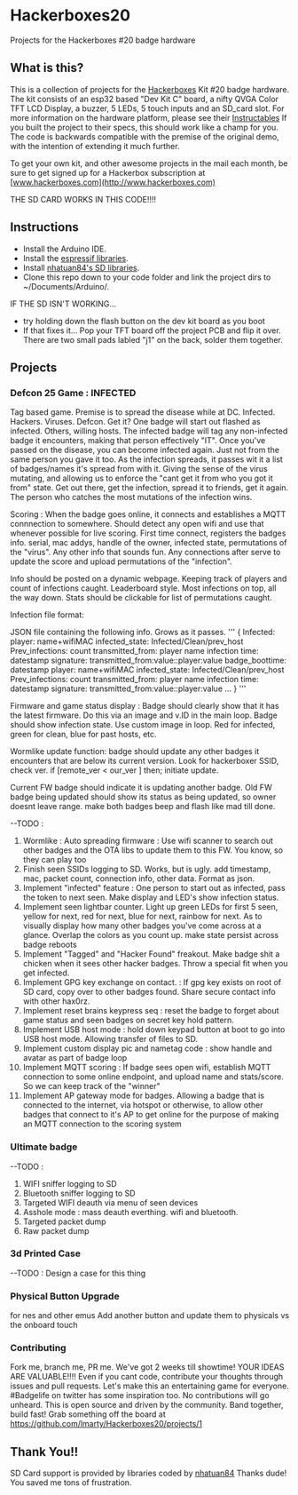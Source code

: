 # Hackerboxes20
Projects for the Hackerboxes #20 badge hardware

## What is this?
This is a collection of projects for the [Hackerboxes](http://hackerboxes.com) Kit \#20 badge hardware.  The kit consists of an esp32 based "Dev Kit C" board, a nifty QVGA Color TFT LCD Display, a buzzer, 5 LEDs, 5 touch inputs and an SD_card slot.  For more information on the hardware platform, please see their [Instructables](https://www.instructables.com/id/HackerBoxes-0020-Summer-Camp/)  If you built the project to their specs, this should work like a champ for you. The code is backwards compatible with the premise of the original demo, with the intention of extending it much further.

To get your own kit, and other awesome projects in the mail each month, be sure to get signed up for a Hackerbox subscription at [www.hackerboxes.com](http://www.hackerboxes.com)

THE SD CARD WORKS IN THIS CODE!!!!


## Instructions

* Install the Arduino IDE.
* Install the [espressif libraries](https://github.com/espressif/arduino-esp32).
* Install [nhatuan84's SD libraries](https://github.com/nhatuan84/esp32-micro-sdcard).
* Clone this repo down to your code folder and link the project dirs to ~/Documents/Arduino/<PROJECTNAME>.

IF THE SD ISN'T WORKING...
* try holding down the flash button on the dev kit board as you boot
* If that fixes it... Pop your TFT board off the project PCB and flip it over.  There are two small pads labled "j1" on the back, solder them together. 

## Projects

### Defcon 25 Game : INFECTED
Tag based game.  Premise is to spread the disease while at DC.  Infected. Hackers. Viruses. Defcon. Get it?  One badge will start out flashed as infected.  Others, willing hosts.  The infected badge will tag any non-infected badge it encounters, making that person effectively "IT".  Once you've passed on the disease, you can become infected again.  Just not from the same person you gave it too.  As the infection spreads, it passes wit it a list of badges/names it's spread from with it.  Giving the sense of the virus mutating, and allowing us to enforce the "cant get it from who you got it from" state. Get out there, get the infection, spread it to friends, get it again.  The person who catches the most mutations of the infection wins.


Scoring :
When the badge goes online, it connects and establishes a MQTT connnection to somewhere.  Should detect any open wifi and use that whenever possible for live scoring. First time connect, registers the badges info.  serial, mac addys, handle of the owner, infected state, permutations of the "virus". Any other info that sounds fun. Any connections after serve to update the score and upload permutations of the "infection".

Info should be posted on a dynamic webpage.  Keeping track of players and count of infections caught.  Leaderboard style.  Most infections on top, all the way down.  Stats should be clickable for list of permutations caught.

Infection file format:

JSON file containing the following info.  Grows as it passes.
'''
{
  Infected:
    player: name+wifiMAC
      infected_state: Infected/Clean/prev_host
      Prev_infections: count
      transmitted_from: player name
      infection time: datestamp
      signature: transmitted_from:value::player:value
      badge_boottime: datestamp
    player: name+wifiMAC
      infected_state: Infected/Clean/prev_host
      Prev_infections: count
      transmitted_from: player name
      infection time: datestamp
      signature: transmitted_from:value::player:value
    ...
  }
'''



Firmware and game status display :
Badge should clearly show that it has the latest firmware.  Do this via an image and v.ID in the main loop.
Badge should show infection state.  Use custom image in loop.  Red for infected, green for clean, blue for past hosts, etc.


Wormlike update function:
badge should update any other badges it encounters that are below its current version. Look for hackerboxer SSID, check ver.  if [remote_ver < our_ver ] then; initiate update.

Current FW badge should indicate it is updating another badge.
Old FW badge being updated should show its status as being updated, so owner doesnt leave range.
make both badges beep and flash like mad till done.

--TODO :
1. Wormlike : Auto spreading firmware : Use wifi scanner to search out other badges and the OTA libs to update them to this FW.  You know, so they can play too
1. Finish seen SSIDs logging to SD.  Works, but is ugly. add timestamp, mac, packet count, connection info, other data. Format as json.
1. Implement "infected" feature : One person to start out as infected, pass the token to next seen.  Make display and LED's show infection status.
1. Implement seen lightbar counter.  Light up green LEDs for first 5 seen, yellow for next, red for next, blue for next, rainbow for next.  As to visually display how many other badges you've come across at a glance. Overlap the colors as you count up. make state persist across badge reboots
1. Implement "Tagged" and "Hacker Found" freakout.  Make badge shit a chicken when it sees other hacker badges.  Throw a special fit when you get infected.
1. Implement GPG key exchange on contact.  : If gpg key exists on root of SD card, copy over to other badges found. Share secure contact info with other hax0rz.
1. Implement reset brains keypress seq : reset the badge to forget about game status and seen badges on secret key hold pattern.
1. Implement USB host mode : hold down keypad button at boot to go into USB host mode.  Allowing transfer of files to SD.
1. Implement custom display pic and nametag code : show handle and avatar as part of badge loop
1. Implement MQTT scoring : If badge sees open wifi, establish MQTT connection to some online endpoint, and upload name and stats/score.  So we can keep track of the "winner"
1. Implement AP gateway mode for badges.  Allowing a badge that is connected to the internet, via hotspot or otherwise, to allow other badges that connect to it's AP to get online for the purpose of making an MQTT connection to the scoring system


### Ultimate badge
--TODO :
1. WIFI sniffer logging to SD
1. Bluetooth sniffer logging to SD
1. Targeted WIFI deauth via menu of seen devices
1. Asshole mode : mass deauth everthing. wifi and bluetooth.
1. Targeted packet dump
1. Raw packet dump


### 3d Printed Case
--TODO : Design a case for this thing

### Physical Button Upgrade
for nes and other emus
Add another button and update them to physicals vs the onboard touch

### Contributing
Fork me, branch me, PR me. We've got 2 weeks till showtime!  YOUR IDEAS ARE VALUABLE!!!! Even if you cant code, contribute your thoughts through issues and pull requests.  Let's make this an entertaining game for everyone.  #Badgelife on twitter has some inspiration too.  No contributions will go unheard.  This is open source and driven by the community. Band together, build fast!  Grab something off the board at https://github.com/lmarty/Hackerboxes20/projects/1


## Thank You!!
SD Card support is provided by libraries coded by [nhatuan84](https://github.com/nhatuan84) Thanks dude! You saved me tons of frustration.
